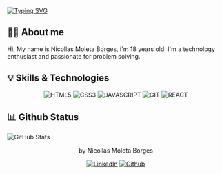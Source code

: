 
 [![Typing SVG](https://readme-typing-svg.herokuapp.com?duration=5011&color=CFCECB&center=falso&vCenter=falso&lines=👋+Hello+World,+Nicollas+here;👋+Welcome+to+my+profile+Carlos-Juni0r)](https://git.io/typing-svg)

## 👨‍💻 About me
 Hi, My name is Nicollas Moleta Borges, i'm 18 years old. I'm a technology enthusiast and passionate for problem solving. 

## 💡 Skills & Technologies

<div align="center">

![HTML5](https://img.shields.io/badge/HTML5-E34F26?style=for-the-badge&logo=html5&logoColor=white)
![CSS3](https://img.shields.io/badge/CSS3-1572B6?style=for-the-badge&logo=css3&logoColor=white)
![JAVASCRIPT](https://img.shields.io/badge/JavaScript-F7DF1E?style=for-the-badge&logo=javascript&logoColor=black)
![GIT](https://img.shields.io/badge/Git-E34F26?style=for-the-badge&logo=git&logoColor=white)
![REACT](https://img.shields.io/badge/React-20232A?style=for-the-badge&logo=react&logoColor=61DAFB)

</div>

## 📊 Github Status

![GitHub Stats](https://github-readme-stats-eta-indol-76.vercel.app/api?username=nicollasmb&theme=transparent&bg_color=000&border_color=30A3DC&show_icons=true&icon_color=30A3DC&title_color=E94D5F&text_color=FFF)





<p align="center"> by Nicollas Moleta Borges </p>

<div align="center">

[![LinkedIn](https://img.shields.io/badge/LinkedIn-000?style=for-the-badge&logo=linkedin&logoColor=0E76A8)](https://www.linkedin.com/in/nicollas-moleta-borges/)
[![Github](https://img.shields.io/badge/Github-000?style=for-the-badge&logo=github&logoColor=white)](https://github.com/nicollasmb)

</div>

